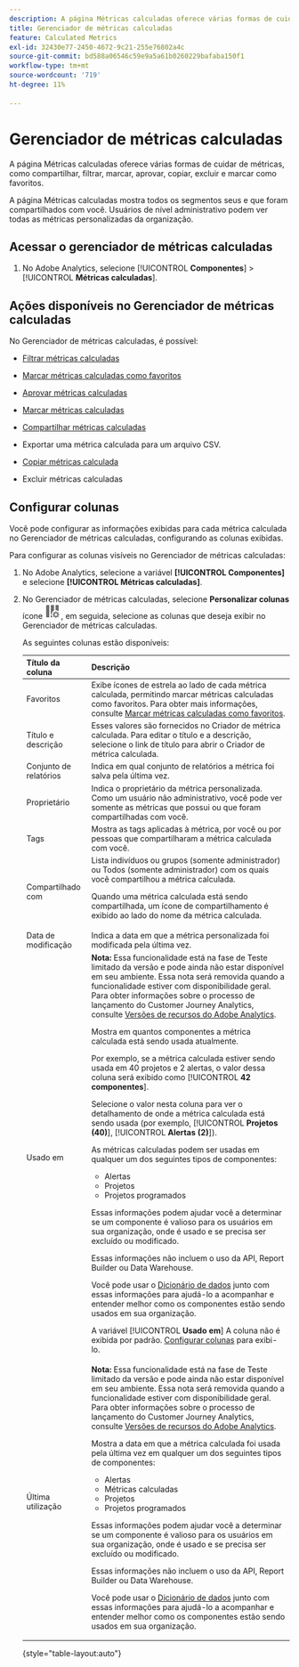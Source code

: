 ```yaml
---
description: A página Métricas calculadas oferece várias formas de cuidar de métricas, como compartilhar, filtrar, marcar, aprovar, copiar, excluir e marcar como favoritos.
title: Gerenciador de métricas calculadas
feature: Calculated Metrics
exl-id: 32430e77-2450-4672-9c21-255e76802a4c
source-git-commit: bd588a06546c59e9a5a61b0260229bafaba150f1
workflow-type: tm+mt
source-wordcount: '719'
ht-degree: 11%

---
```


# Gerenciador de métricas calculadas

A página Métricas calculadas oferece várias formas de cuidar de métricas, como compartilhar, filtrar, marcar, aprovar, copiar, excluir e marcar como favoritos.

A página Métricas calculadas mostra todos os segmentos seus e que foram compartilhados com você. Usuários de nível administrativo podem ver todas as métricas personalizadas da organização.

<!-- add screenshot -->

## Acessar o gerenciador de métricas calculadas

1. No Adobe Analytics, selecione [!UICONTROL **Componentes**] > [!UICONTROL **Métricas calculadas**].

## Ações disponíveis no Gerenciador de métricas calculadas

No Gerenciador de métricas calculadas, é possível:

* [Filtrar métricas calculadas](/help/components/c-calcmetrics/c-workflow/cm-workflow/cm-filter.md)

* [Marcar métricas calculadas como favoritos](/help/components/c-calcmetrics/c-workflow/cm-workflow/cm-favorite.md)

* [Aprovar métricas calculadas](/help/components/c-calcmetrics/c-workflow/cm-workflow/cm-approving.md)

* [Marcar métricas calculadas](/help/components/c-calcmetrics/c-workflow/cm-workflow/cm-tagging.md)

* [Compartilhar métricas calculadas](/help/components/c-calcmetrics/c-workflow/cm-workflow/cm-sharing.md)

* Exportar uma métrica calculada para um arquivo CSV.

* [Copiar métricas calculada](/help/components/c-calcmetrics/c-workflow/cm-workflow/cm-copy.md)

* Excluir métricas calculadas

## Configurar colunas

Você pode configurar as informações exibidas para cada métrica calculada no Gerenciador de métricas calculadas, configurando as colunas exibidas.

Para configurar as colunas visíveis no Gerenciador de métricas calculadas:

1. No Adobe Analytics, selecione a variável **[!UICONTROL Componentes]** e selecione **[!UICONTROL Métricas calculadas]**.

1. No Gerenciador de métricas calculadas, selecione **Personalizar colunas** ícone ![Ícone Personalizar colunas](assets/customize-columns-icon.png), em seguida, selecione as colunas que deseja exibir no Gerenciador de métricas calculadas.

   As seguintes colunas estão disponíveis:

   | Título da coluna | Descrição |
   |---|---|
   | Favoritos | Exibe ícones de estrela ao lado de cada métrica calculada, permitindo marcar métricas calculadas como favoritos. Para obter mais informações, consulte [Marcar métricas calculadas como favoritos](/help/components/c-calcmetrics/c-workflow/cm-workflow/cm-favorite.md). |
   | Título e descrição | Esses valores são fornecidos no Criador de métrica calculada. Para editar o título e a descrição, selecione o link de título para abrir o Criador de métrica calculada. |
   | Conjunto de relatórios | Indica em qual conjunto de relatórios a métrica foi salva pela última vez. |
   | Proprietário | Indica o proprietário da métrica personalizada. Como um usuário não administrativo, você pode ver somente as métricas que possui ou que foram compartilhadas com você. |
   | Tags | Mostra as tags aplicadas à métrica, por você ou por pessoas que compartilharam a métrica calculada com você. |
   | Compartilhado com | Lista indivíduos ou grupos (somente administrador) ou Todos (somente administrador) com os quais você compartilhou a métrica calculada. <p>Quando uma métrica calculada está sendo compartilhada, um ícone de compartilhamento é exibido ao lado do nome da métrica calculada.</p> |
   | Data de modificação | Indica a data em que a métrica personalizada foi modificada pela última vez. |
   | Usado em | **Nota:** Essa funcionalidade está na fase de Teste limitado da versão e pode ainda não estar disponível em seu ambiente. Essa nota será removida quando a funcionalidade estiver com disponibilidade geral. Para obter informações sobre o processo de lançamento do Customer Journey Analytics, consulte [Versões de recursos do Adobe Analytics](/help/release-notes/releases.md).<p>Mostra em quantos componentes a métrica calculada está sendo usada atualmente. <p>Por exemplo, se a métrica calculada estiver sendo usada em 40 projetos e 2 alertas, o valor dessa coluna será exibido como [!UICONTROL **42 componentes**].</p> <p>Selecione o valor nesta coluna para ver o detalhamento de onde a métrica calculada está sendo usada (por exemplo, [!UICONTROL **Projetos (40)**], [!UICONTROL **Alertas (2)**]).</p><p>As métricas calculadas podem ser usadas em qualquer um dos seguintes tipos de componentes:</p> <ul><li>Alertas</li><li>Projetos</li><li>Projetos programados</li></ul><p>Essas informações podem ajudar você a determinar se um componente é valioso para os usuários em sua organização, onde é usado e se precisa ser excluído ou modificado.</p><p>Essas informações não incluem o uso da API, Report Builder ou Data Warehouse.</p><p>Você pode usar o [Dicionário de dados](/help/analyze/analysis-workspace/components/data-dictionary/data-dictionary-overview.md) junto com essas informações para ajudá-lo a acompanhar e entender melhor como os componentes estão sendo usados em sua organização.</p><p>A variável [!UICONTROL **Usado em**] A coluna não é exibida por padrão. [Configurar colunas](#configure-columns) para exibi-lo.</p> |
   | Última utilização | **Nota:** Essa funcionalidade está na fase de Teste limitado da versão e pode ainda não estar disponível em seu ambiente. Essa nota será removida quando a funcionalidade estiver com disponibilidade geral. Para obter informações sobre o processo de lançamento do Customer Journey Analytics, consulte [Versões de recursos do Adobe Analytics](/help/release-notes/releases.md).<p>Mostra a data em que a métrica calculada foi usada pela última vez em qualquer um dos seguintes tipos de componentes:</p> <ul><li>Alertas</li><li>Métricas calculadas </li><li>Projetos</li><li>Projetos programados</li></ul> <p>Essas informações podem ajudar você a determinar se um componente é valioso para os usuários em sua organização, onde é usado e se precisa ser excluído ou modificado.</p><p>Essas informações não incluem o uso da API, Report Builder ou Data Warehouse.</p><p>Você pode usar o [Dicionário de dados](/help/analyze/analysis-workspace/components/data-dictionary/data-dictionary-overview.md) junto com essas informações para ajudá-lo a acompanhar e entender melhor como os componentes estão sendo usados em sua organização. |

   {style="table-layout:auto"}
